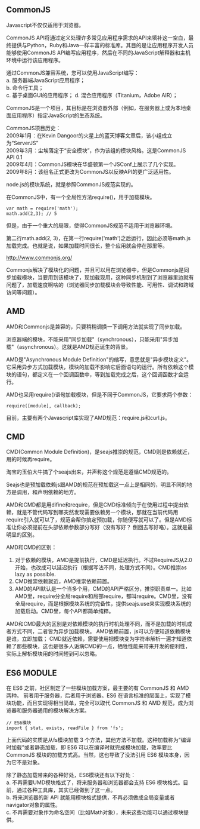 ## CommonJS

Javascript不仅仅适用于浏览器。  

CommonJS API将通过定义处理许多常见应用程序需求的API来填补这一空白，最终提供与Python，Ruby和Java一样丰富的标准库。其目的是让应用程序开发人员能够使用CommonJS API编写应用程序，然后在不同的JavaScript解释器和主机环境中运行该应用程序。  

通过CommonJS兼容系统，您可以使用JavaScript编写：  
a. 服务器端JavaScript应用程序；  
b. 命令行工具；  
c. 基于桌面GUI的应用程序； 
d. 混合应用程序（Titanium，Adobe AIR）；  

CommonJS是一个项目，其目标是在浏览器外部（例如，在服务器上或为本地桌面应用程序）指定JavaScript的生态系统。  
 
CommonJS项目历史：  
2009年1月：在Kevin Dangoor的火星上的蓝天博客文章后，该小组成立为“ServerJS”  
2009年3月：尘埃落定于“安全模块”，作为该组的模块风格。这是CommonJS API 0.1  
2009年4月：CommonJS模块在华盛顿第一个JSConf上展示了几个实现。  
2009年8月：该组名正式更改为CommonJS以反映API的更广泛适用性。  

node.js的模块系统，就是参照CommonJS规范实现的。  

在CommonJS中，有一个全局性方法require()，用于加载模块。  
~~~
var math = require('math');  
math.add(2,3); // 5
~~~

但是，由于一个重大的局限，使得CommonJS规范不适用于浏览器环境。 

第二行math.add(2, 3)，在第一行require('math')之后运行，因此必须等math.js加载完成。也就是说，如果加载时间很长，整个应用就会停在那里等。   

http://www.commonjs.org/

Commonjs解决了模块化的问题，并且可以用在浏览器中，但是Commonjs是同步加载模块，当要用到该模块了，现加载现用，这种同步机制到了浏览器里边就有问题了，加载速度啊啥的（浏览器同步加载模块会导致性能、可用性、调试和跨域访问等问题）。    

## AMD

AMD和Commonjs是兼容的，只要稍稍调换一下调用方法就实现了同步加载。

浏览器端的模块，不能采用"同步加载"（synchronous），只能采用"异步加载"（asynchronous）。这就是AMD规范诞生的背景。  

AMD是"Asynchronous Module Definition"的缩写，意思就是"异步模块定义"。它采用异步方式加载模块，模块的加载不影响它后面语句的运行。所有依赖这个模块的语句，都定义在一个回调函数中，等到加载完成之后，这个回调函数才会运行。  

AMD也采用require()语句加载模块，但是不同于CommonJS，它要求两个参数：
~~~  
require([module], callback);  
~~~

目前，主要有两个Javascript库实现了AMD规范：require.js和curl.js。  

## CMD

CMD(Common Module Definition)，是seajs推崇的规范，CMD则是依赖就近，用的时候再require。 

淘宝的玉伯大牛搞了个seajs出来，并声称这个规范是遵循CMD规范的。  

Seajs也是预加载依赖js跟AMD的规范在预加载这一点上是相同的，明显不同的地方是调用，和声明依赖的地方。

AMD和CMD都是用difine和require，但是CMD标准倾向于在使用过程中提出依赖，就是不管代码写到哪突然发现需要依赖另一个模块，那就在当前代码用require引入就可以了，规范会帮你搞定预加载，你随便写就可以了。但是AMD标准让你必须提前在头部依赖参数部分写好（没有写好？ 倒回去写好咯）。这就是最明显的区别。

AMD和CMD的区别：
1. 对于依赖的模块，AMD是提前执行，CMD是延迟执行。不过RequireJS从2.0开始，也改成可以延迟执行（根据写法不同，处理方式不同）。CMD推崇as lazy as possible.  
2. CMD推崇依赖就近，AMD推崇依赖前置。  
3. AMD的API默认是一个当多个用，CMD的API严格区分，推崇职责单一。比如AMD里，require分全局require和局部require，都叫require。CMD里，没有全局require，而是根据模块系统的完备性，提供seajs.use来实现模块系统的加载启动。CMD里，每个API都简单纯粹。  

AMD和CMD最大的区别是对依赖模块的执行时机处理不同，而不是加载的时机或者方式不同，二者皆为异步加载模块。
AMD依赖前置，js可以方便知道依赖模块是谁，立即加载； 
CMD就近依赖，需要使用把模块变为字符串解析一遍才知道依赖了那些模块，这也是很多人诟病CMD的一点，牺牲性能来带来开发的便利性，实际上解析模块用的时间短到可以忽略。   

## ES6 MODULE

在 ES6 之前，社区制定了一些模块加载方案，最主要的有 CommonJS 和 AMD 两种。 
前者用于服务器，后者用于浏览器。ES6 在语言标准的层面上，实现了模块功能，而且实现得相当简单，完全可以取代 CommonJS 和 AMD 规范，成为浏览器和服务器通用的模块解决方案。

~~~
// ES6模块
import { stat, exists, readFile } from 'fs';
~~~

上面代码的实质是从fs模块加载 3 个方法，其他方法不加载。这种加载称为“编译时加载”或者静态加载，即 ES6 可以在编译时就完成模块加载，效率要比 CommonJS 模块的加载方式高。当然，这也导致了没法引用 ES6 模块本身，因为它不是对象。  
 
除了静态加载带来的各种好处，ES6模块还有以下好处：  
a. 不再需要UMD模块格式了，将来服务器和浏览器都会支持 ES6 模块格式。目前，通过各种工具库，其实已经做到了这一点。  
b. 将来浏览器的新 API 就能用模块格式提供，不再必须做成全局变量或者navigator对象的属性。  
c. 不再需要对象作为命名空间（比如Math对象），未来这些功能可以通过模块提供。  
    